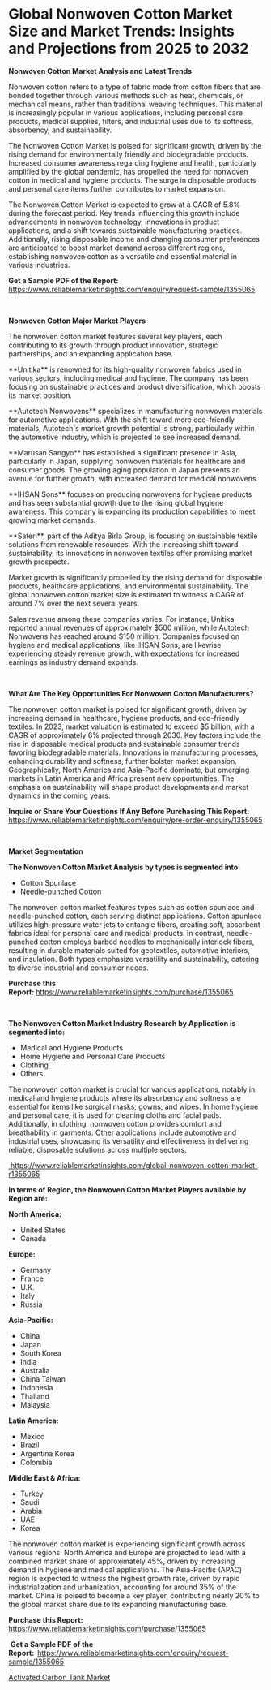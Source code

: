 <p><h1>Global Nonwoven Cotton Market Size and Market Trends: Insights and Projections from 2025 to 2032</h1></p><p><strong>Nonwoven Cotton Market Analysis and Latest Trends</strong></p>
<p><p>Nonwoven cotton refers to a type of fabric made from cotton fibers that are bonded together through various methods such as heat, chemicals, or mechanical means, rather than traditional weaving techniques. This material is increasingly popular in various applications, including personal care products, medical supplies, filters, and industrial uses due to its softness, absorbency, and sustainability. </p><p>The Nonwoven Cotton Market is poised for significant growth, driven by the rising demand for environmentally friendly and biodegradable products. Increased consumer awareness regarding hygiene and health, particularly amplified by the global pandemic, has propelled the need for nonwoven cotton in medical and hygiene products. The surge in disposable products and personal care items further contributes to market expansion.</p><p>The Nonwoven Cotton Market is expected to grow at a CAGR of 5.8% during the forecast period. Key trends influencing this growth include advancements in nonwoven technology, innovations in product applications, and a shift towards sustainable manufacturing practices. Additionally, rising disposable income and changing consumer preferences are anticipated to boost market demand across different regions, establishing nonwoven cotton as a versatile and essential material in various industries.</p></p>
<p><strong>Get a Sample PDF of the Report:&nbsp;</strong> <a href="https://www.reliablemarketinsights.com/enquiry/request-sample/1355065?utm_campaign=2606&utm_medium=2&utm_source=Github&utm_content=ia&utm_term=02042025&utm_id=nonwoven-cotton">https://www.reliablemarketinsights.com/enquiry/request-sample/1355065</a></p>
<p>&nbsp;</p>
<p><strong>Nonwoven Cotton Major Market Players</strong></p>
<p><p>The nonwoven cotton market features several key players, each contributing to its growth through product innovation, strategic partnerships, and an expanding application base.</p><p>**Unitika** is renowned for its high-quality nonwoven fabrics used in various sectors, including medical and hygiene. The company has been focusing on sustainable practices and product diversification, which boosts its market position.</p><p>**Autotech Nonwovens** specializes in manufacturing nonwoven materials for automotive applications. With the shift toward more eco-friendly materials, Autotech's market growth potential is strong, particularly within the automotive industry, which is projected to see increased demand.</p><p>**Marusan Sangyo** has established a significant presence in Asia, particularly in Japan, supplying nonwoven materials for healthcare and consumer goods. The growing aging population in Japan presents an avenue for further growth, with increased demand for medical nonwovens.</p><p>**IHSAN Sons** focuses on producing nonwovens for hygiene products and has seen substantial growth due to the rising global hygiene awareness. This company is expanding its production capabilities to meet growing market demands.</p><p>**Sateri**, part of the Aditya Birla Group, is focusing on sustainable textile solutions from renewable resources. With the increasing shift toward sustainability, its innovations in nonwoven textiles offer promising market growth prospects.</p><p>Market growth is significantly propelled by the rising demand for disposable products, healthcare applications, and environmental sustainability. The global nonwoven cotton market size is estimated to witness a CAGR of around 7% over the next several years.</p><p>Sales revenue among these companies varies. For instance, Unitika reported annual revenues of approximately $500 million, while Autotech Nonwovens has reached around $150 million. Companies focused on hygiene and medical applications, like IHSAN Sons, are likewise experiencing steady revenue growth, with expectations for increased earnings as industry demand expands.</p></p>
<p>&nbsp;</p>
<p><strong>What Are The Key Opportunities For Nonwoven Cotton Manufacturers?</strong></p>
<p><p>The nonwoven cotton market is poised for significant growth, driven by increasing demand in healthcare, hygiene products, and eco-friendly textiles. In 2023, market valuation is estimated to exceed $5 billion, with a CAGR of approximately 6% projected through 2030. Key factors include the rise in disposable medical products and sustainable consumer trends favoring biodegradable materials. Innovations in manufacturing processes, enhancing durability and softness, further bolster market expansion. Geographically, North America and Asia-Pacific dominate, but emerging markets in Latin America and Africa present new opportunities. The emphasis on sustainability will shape product developments and market dynamics in the coming years.</p></p>
<p><strong>Inquire or Share Your Questions If Any Before Purchasing This Report:</strong> <a href="https://www.reliablemarketinsights.com/enquiry/pre-order-enquiry/1355065?utm_campaign=2606&utm_medium=2&utm_source=Github&utm_content=ia&utm_term=02042025&utm_id=nonwoven-cotton">https://www.reliablemarketinsights.com/enquiry/pre-order-enquiry/1355065</a></p>
<p>&nbsp;</p>
<p><strong>Market Segmentation</strong></p>
<p><strong>The Nonwoven Cotton Market Analysis by types is segmented into:</strong></p>
<p><ul><li>Cotton Spunlace</li><li>Needle-punched Cotton</li></ul></p>
<p><p>The nonwoven cotton market features types such as cotton spunlace and needle-punched cotton, each serving distinct applications. Cotton spunlace utilizes high-pressure water jets to entangle fibers, creating soft, absorbent fabrics ideal for personal care and medical products. In contrast, needle-punched cotton employs barbed needles to mechanically interlock fibers, resulting in durable materials suited for geotextiles, automotive interiors, and insulation. Both types emphasize versatility and sustainability, catering to diverse industrial and consumer needs.</p></p>
<p><strong>Purchase this Report:&nbsp;</strong><a href="https://www.reliablemarketinsights.com/purchase/1355065?utm_campaign=2606&utm_medium=2&utm_source=Github&utm_content=ia&utm_term=02042025&utm_id=nonwoven-cotton">https://www.reliablemarketinsights.com/purchase/1355065</a></p>
<p>&nbsp;</p>
<p><strong>The Nonwoven Cotton Market Industry Research by Application is segmented into:</strong></p>
<p><ul><li>Medical and Hygiene Products</li><li>Home Hygiene and Personal Care Products</li><li>Clothing</li><li>Others</li></ul></p>
<p><p>The nonwoven cotton market is crucial for various applications, notably in medical and hygiene products where its absorbency and softness are essential for items like surgical masks, gowns, and wipes. In home hygiene and personal care, it is used for cleaning cloths and facial pads. Additionally, in clothing, nonwoven cotton provides comfort and breathability in garments. Other applications include automotive and industrial uses, showcasing its versatility and effectiveness in delivering reliable, disposable solutions across multiple sectors.</p></p>
<p><a href="https://www.reliablemarketinsights.com/global-nonwoven-cotton-market-r1355065?utm_campaign=2606&utm_medium=2&utm_source=Github&utm_content=ia&utm_term=02042025&utm_id=nonwoven-cotton">&nbsp;https://www.reliablemarketinsights.com/global-nonwoven-cotton-market-r1355065</a></p>
<p><strong>In terms of Region, the Nonwoven Cotton Market Players available by Region are:</strong></p>
<p>
    <p> <strong> North America: </strong>
        <ul>
            <li>United States</li>
            <li>Canada</li>
        </ul>
        </p> 
    <p> <strong> Europe: </strong>
        <ul>
            <li>Germany</li>
            <li>France</li>
            <li>U.K.</li>
            <li>Italy</li>
            <li>Russia</li>
        </ul>
        </p> 
    <p> <strong> Asia-Pacific: </strong>
        <ul>
            <li>China</li>
            <li>Japan</li>
            <li>South Korea</li>
            <li>India</li>
            <li>Australia</li>
            <li>China Taiwan</li>
            <li>Indonesia</li>
            <li>Thailand</li>
            <li>Malaysia</li>
        </ul>
        </p> 
    <p> <strong> Latin America: </strong>
        <ul>
            <li>Mexico</li>
            <li>Brazil</li>
            <li>Argentina Korea</li>
            <li>Colombia</li>
        </ul>
        </p> 
    <p> <strong> Middle East & Africa: </strong>
        <ul>
            <li>Turkey</li>
            <li>Saudi</li>
            <li>Arabia</li>
            <li>UAE</li>
            <li>Korea</li>
        </ul>
    </p>
    </p>
<p><p>The nonwoven cotton market is experiencing significant growth across various regions. North America and Europe are projected to lead with a combined market share of approximately 45%, driven by increasing demand in hygiene and medical applications. The Asia-Pacific (APAC) region is expected to witness the highest growth rate, driven by rapid industrialization and urbanization, accounting for around 35% of the market. China is poised to become a key player, contributing nearly 20% to the global market share due to its expanding manufacturing base.</p></p>
<p><strong>Purchase this Report: </strong><a href="https://www.reliablemarketinsights.com/purchase/1355065?utm_campaign=2606&utm_medium=2&utm_source=Github&utm_content=ia&utm_term=02042025&utm_id=nonwoven-cotton">https://www.reliablemarketinsights.com/purchase/1355065</a></p>
<p>&nbsp;<strong>Get a Sample PDF of the Report:&nbsp;&nbsp;</strong><a href="https://www.reliablemarketinsights.com/enquiry/request-sample/1355065?utm_campaign=2606&utm_medium=2&utm_source=Github&utm_content=ia&utm_term=02042025&utm_id=nonwoven-cotton">https://www.reliablemarketinsights.com/enquiry/request-sample/1355065</a></p>
<p><strong></strong></p>
<p><p><a href="https://github.com/manesros8/Market-Research-Report-List-1/blob/main/activated-carbon-tank-market.md?utm_campaign=2606&utm_medium=2&utm_source=Github&utm_content=ia&utm_term=02042025&utm_id=nonwoven-cotton">Activated Carbon Tank Market</a></p></p>